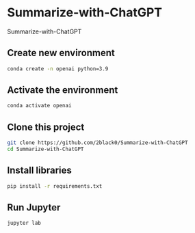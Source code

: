 # Summarize-with-ChatGPT
Summarize-with-ChatGPT

## Create new environment
```bash
conda create -n openai python=3.9
```

## Activate the environment
```bash
conda activate openai
```

## Clone this project
```bash
git clone https://github.com/2black0/Summarize-with-ChatGPT
cd Summarize-with-ChatGPT
```

## Install libraries
```bash
pip install -r requirements.txt
```

## Run Jupyter
```bash
jupyter lab
```